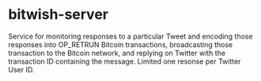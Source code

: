 # bitwish-server

Service for monitoring responses to a particular Tweet and encoding those responses into OP_RETRUN Bitcoin transactions, broadcasting those transaction to the Bitcoin network, and replying on Twitter with the transaction ID containing the message. Limited one resonse per Twitter User ID.
